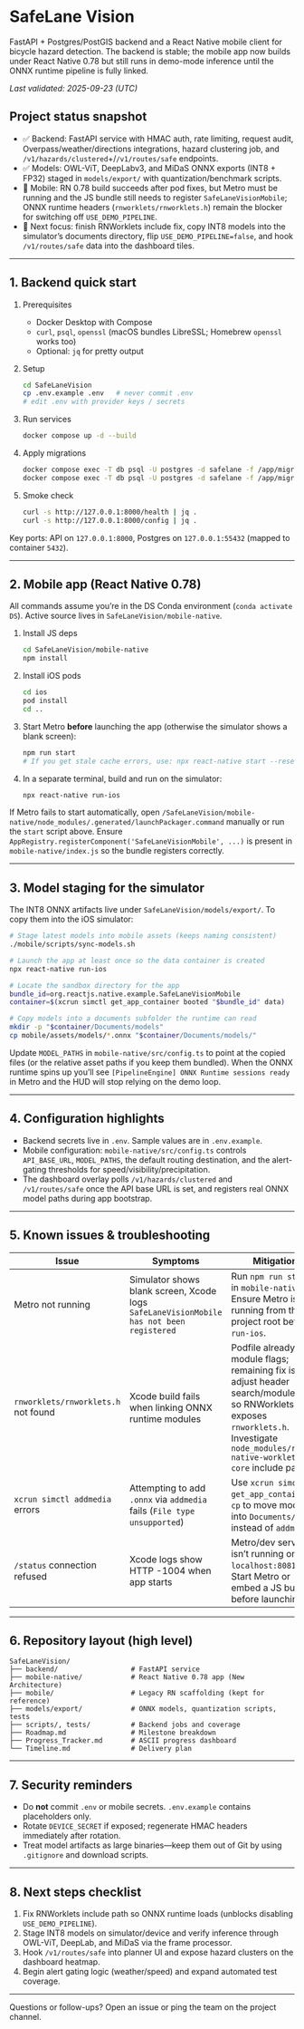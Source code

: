 # SafeLane Vision

FastAPI + Postgres/PostGIS backend and a React Native mobile client for bicycle hazard detection. The backend is stable; the mobile app now builds under React Native 0.78 but still runs in demo-mode inference until the ONNX runtime pipeline is fully linked.

_Last validated: 2025-09-23 (UTC)_

## Project status snapshot
- ✅ Backend: FastAPI service with HMAC auth, rate limiting, request audit, Overpass/weather/directions integrations, hazard clustering job, and `/v1/hazards/clustered`+/`/v1/routes/safe` endpoints.
- ✅ Models: OWL-ViT, DeepLabv3, and MiDaS ONNX exports (INT8 + FP32) staged in `models/export/` with quantization/benchmark scripts.
- 🚧 Mobile: RN 0.78 build succeeds after pod fixes, but Metro must be running and the JS bundle still needs to register `SafeLaneVisionMobile`; ONNX runtime headers (`rnworklets/rnworklets.h`) remain the blocker for switching off `USE_DEMO_PIPELINE`.
- 🧭 Next focus: finish RNWorklets include fix, copy INT8 models into the simulator’s documents directory, flip `USE_DEMO_PIPELINE=false`, and hook `/v1/routes/safe` data into the dashboard tiles.

---

## 1. Backend quick start

1. Prerequisites
   - Docker Desktop with Compose
   - `curl`, `psql`, `openssl` (macOS bundles LibreSSL; Homebrew `openssl` works too)
   - Optional: `jq` for pretty output

2. Setup
   ```bash
   cd SafeLaneVision
   cp .env.example .env   # never commit .env
   # edit .env with provider keys / secrets
   ```

3. Run services
   ```bash
   docker compose up -d --build
   ```

4. Apply migrations
   ```bash
   docker compose exec -T db psql -U postgres -d safelane -f /app/migrations/init.sql
   docker compose exec -T db psql -U postgres -d safelane -f /app/migrations/audit.sql
   ```

5. Smoke check
   ```bash
   curl -s http://127.0.0.1:8000/health | jq .
   curl -s http://127.0.0.1:8000/config | jq .
   ```

Key ports: API on `127.0.0.1:8000`, Postgres on `127.0.0.1:55432` (mapped to container `5432`).

---

## 2. Mobile app (React Native 0.78)

All commands assume you’re in the DS Conda environment (`conda activate DS`). Active source lives in `SafeLaneVision/mobile-native`.

1. Install JS deps
   ```bash
   cd SafeLaneVision/mobile-native
   npm install
   ```

2. Install iOS pods
   ```bash
   cd ios
   pod install
   cd ..
   ```

3. Start Metro **before** launching the app (otherwise the simulator shows a blank screen):
   ```bash
   npm run start
   # If you get stale cache errors, use: npx react-native start --reset-cache
   ```

4. In a separate terminal, build and run on the simulator:
   ```bash
   npx react-native run-ios
   ```

If Metro fails to start automatically, open `/SafeLaneVision/mobile-native/node_modules/.generated/launchPackager.command` manually or run the `start` script above. Ensure `AppRegistry.registerComponent('SafeLaneVisionMobile', ...)` is present in `mobile-native/index.js` so the bundle registers correctly.

---

## 3. Model staging for the simulator

The INT8 ONNX artifacts live under `SafeLaneVision/models/export/`. To copy them into the iOS simulator:

```bash
# Stage latest models into mobile assets (keeps naming consistent)
./mobile/scripts/sync-models.sh

# Launch the app at least once so the data container is created
npx react-native run-ios

# Locate the sandbox directory for the app
bundle_id=org.reactjs.native.example.SafeLaneVisionMobile
container=$(xcrun simctl get_app_container booted "$bundle_id" data)

# Copy models into a documents subfolder the runtime can read
mkdir -p "$container/Documents/models"
cp mobile/assets/models/*.onnx "$container/Documents/models/"
```

Update `MODEL_PATHS` in `mobile-native/src/config.ts` to point at the copied files (or the relative asset paths if you keep them bundled). When the ONNX runtime spins up you’ll see `[PipelineEngine] ONNX Runtime sessions ready` in Metro and the HUD will stop relying on the demo loop.

---

## 4. Configuration highlights

- Backend secrets live in `.env`. Sample values are in `.env.example`.
- Mobile configuration: `mobile-native/src/config.ts` controls `API_BASE_URL`, `MODEL_PATHS`, the default routing destination, and the alert-gating thresholds for speed/visibility/precipitation.
- The dashboard overlay polls `/v1/hazards/clustered` and `/v1/routes/safe` once the API base URL is set, and registers real ONNX model paths during app bootstrap.

---

## 5. Known issues & troubleshooting

| Issue | Symptoms | Mitigation |
|-------|----------|------------|
| Metro not running | Simulator shows blank screen, Xcode logs `SafeLaneVisionMobile has not been registered` | Run `npm run start` in `mobile-native`. Ensure Metro is running from the project root before `run-ios`. |
| `rnworklets/rnworklets.h` not found | Xcode build fails when linking ONNX runtime modules | Podfile already sets module flags; remaining fix is to adjust header search/modulemap so RNWorklets exposes `rnworklets.h`. Investigate `node_modules/react-native-worklets-core` include path. |
| `xcrun simctl addmedia` errors | Attempting to add `.onnx` via `addmedia` fails (`File type unsupported`) | Use `xcrun simctl get_app_container` + `cp` to move models into `Documents/` instead of `addmedia`. |
| `/status` connection refused | Xcode logs show HTTP -1004 when app starts | Metro/dev server isn’t running on `localhost:8081`. Start Metro or embed a JS bundle before launching. |

---

## 6. Repository layout (high level)

```
SafeLaneVision/
├── backend/                  # FastAPI service
├── mobile-native/            # React Native 0.78 app (New Architecture)
├── mobile/                   # Legacy RN scaffolding (kept for reference)
├── models/export/            # ONNX models, quantization scripts, tests
├── scripts/, tests/          # Backend jobs and coverage
├── Roadmap.md                # Milestone breakdown
├── Progress_Tracker.md       # ASCII progress dashboard
└── Timeline.md               # Delivery plan
```

---

## 7. Security reminders
- Do **not** commit `.env` or mobile secrets. `.env.example` contains placeholders only.
- Rotate `DEVICE_SECRET` if exposed; regenerate HMAC headers immediately after rotation.
- Treat model artifacts as large binaries—keep them out of Git by using `.gitignore` and download scripts.

---

## 8. Next steps checklist
1. Fix RNWorklets include path so ONNX runtime loads (unblocks disabling `USE_DEMO_PIPELINE`).
2. Stage INT8 models on simulator/device and verify inference through OWL-ViT, DeepLab, and MiDaS via the frame processor.
3. Hook `/v1/routes/safe` into planner UI and expose hazard clusters on the dashboard heatmap.
4. Begin alert gating logic (weather/speed) and expand automated test coverage.

---

Questions or follow-ups? Open an issue or ping the team on the project channel.
